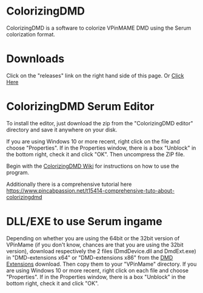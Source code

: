 # ColorizingDMD

ColorizingDMD is a software to colorize VPinMAME DMD using the Serum colorization format.

# Downloads

Click on the "releases" link on the right hand side of this page. Or [Click Here](https://github.com/zesinger/ColorizingDMD/releases)

# ColorizingDMD Serum Editor

To install the editor, just download the zip from the "ColorizingDMD editor" directory and save it anywhere on your disk.

If you are using Windows 10 or more recent, right click on the file and choose "Properties". If in the Properties window, there is a box "Unblock" in the bottom right, check it and click "OK".
Then uncompress the ZIP file.

Begin with the [ColorizingDMD Wiki](https://github.com/zesinger/ColorizingDMD/wiki) for instructions on how to use the program.

Additionally there is a comprehensive tutorial here https://www.pincabpassion.net/t15414-comprehensive-tuto-about-colorizingdmd

# DLL/EXE to use Serum ingame

Depending on whether you are using the 64bit or the 32bit version of VPinMame (if you don't know, chances are that you are using the 32bit version), download respectively the 2 files (DmdDevice.dll and DmdExt.exe) in "DMD-extensions x64" or "DMD-extensions x86" from the [DMD Extensions](https://github.com/freezy/dmd-extensions) download. Then copy them to your "VPinMame" directory.
If you are using Windows 10 or more recent, right click on each file and choose "Properties". If in the Properties window, there is a box "Unblock" in the bottom right, check it and click "OK".
